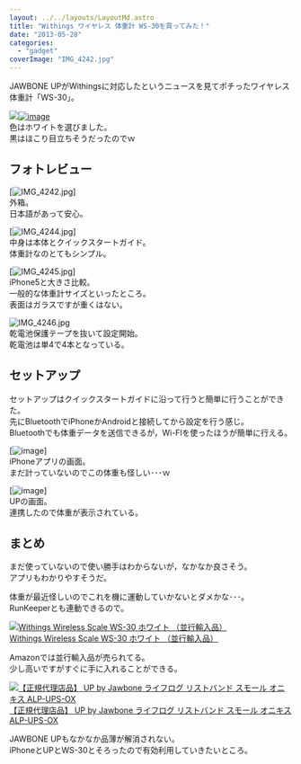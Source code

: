 ```yaml
---
layout: ../../layouts/LayoutMd.astro
title: "Withings ワイヤレス 体重計 WS-30を買ってみた！"
date: "2013-05-28"
categories: 
  - "gadget"
coverImage: "IMG_4242.jpg"
---
```


JAWBONE UPがWithingsに対応したというニュースを見てポチったワイヤレス体重計「WS-30」。

[![](/wp/images/image4.png)![image](/wp/images/image_thumb4.png "image")](http://www.appbank.net/2013/05/01/iphone-news/594379.php)  
色はホワイトを選びました。  
黒はほこり目立ちそうだったのでｗ

## フォトレビュー

[![IMG_4242.jpg](/wp/images/8866458995_50421699c0_b.jpg)]  
外箱。  
日本語があって安心。

[![IMG_4244.jpg](/wp/images/8866462341_efe267e9e8_b.jpg)]  
中身は本体とクイックスタートガイド。  
体重計なのとてもシンプル。

[![IMG_4245.jpg](/wp/images/8867072966_f08f729d2d_b.jpg)]  
iPhone5と大きさ比較。  
一般的な体重計サイズといったところ。  
表面はガラスですが重くはない。

![IMG_4246.jpg](/wp/images/8866465429_09ecab6c2c_b.jpg)  
乾電池保護テープを抜いて設定開始。  
乾電池は単4で4本となっている。

## セットアップ

セットアップはクイックスタートガイドに沿って行うと簡単に行うことができた。  
先にBluetoothでiPhoneかAndroidと接続してから設定を行う感じ。  
Bluetoothでも体重データを送信できるが，Wi-FIを使ったほうが簡単に行える。

[![image](/wp/images/image_thumb5.png "image")]  
iPhoneアプリの画面。  
まだ計っていないのでこの体重も怪しい･･･ｗ

[![image](/wp/images/image_thumb6.png "image")]  
UPの画面。  
連携したので体重が表示されている。

## まとめ

まだ使っていないので使い勝手はわからないが，なかなか良さそう。  
アプリもわかりやすそうだ。

体重が最近怪しいのでこれを機に運動していかないとダメかな･･･。  
RunKeeperとも連動できるので。

[![Withings Wireless Scale WS-30 ホワイト （並行輸入品）](/wp/images/31p8ZBvr98L._SL160_.jpg)  
Withings Wireless Scale WS-30 ホワイト （並行輸入品）  
](https://www.amazon.co.jp/exec/obidos/ASIN/B00CGQ73I8/mizuka123-22/ref=nosim)

Amazonでは並行輸入品が売られてる。  
少し高いですがすぐに手に入れることができる。

[![【正規代理店品】 UP by Jawbone ライフログ リストバンド スモール オニキス ALP-UPS-OX](/wp/images/41nslP9cGeL._SL160_.jpg)  
【正規代理店品】 UP by Jawbone ライフログ リストバンド スモール オニキス ALP-UPS-OX  
](https://www.amazon.co.jp/exec/obidos/ASIN/B00C6QW6US/mizuka123-22/ref=nosim)

JAWBONE UPもなかなか品薄が解消されない。  
iPhoneとUPとWS-30とそろったので有効利用していきたいところ。
